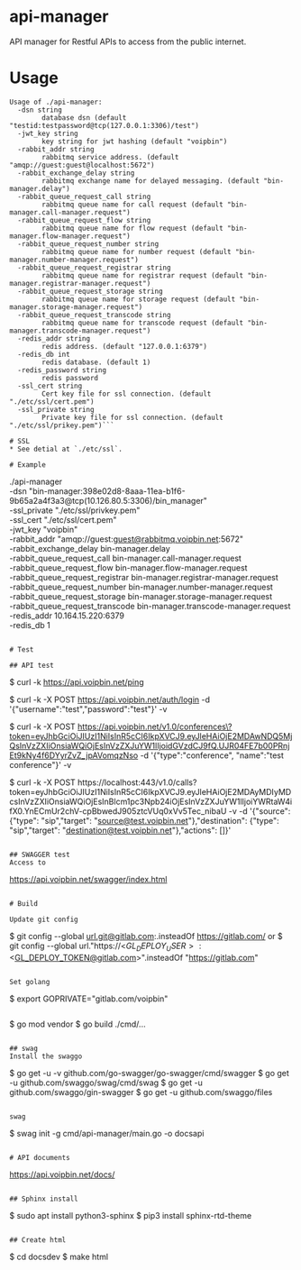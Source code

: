 # api-manager

API manager for Restful APIs to access from the public internet.


# Usage
```
Usage of ./api-manager:
  -dsn string
        database dsn (default "testid:testpassword@tcp(127.0.0.1:3306)/test")
  -jwt_key string
        key string for jwt hashing (default "voipbin")
  -rabbit_addr string
        rabbitmq service address. (default "amqp://guest:guest@localhost:5672")
  -rabbit_exchange_delay string
        rabbitmq exchange name for delayed messaging. (default "bin-manager.delay")
  -rabbit_queue_request_call string
        rabbitmq queue name for call request (default "bin-manager.call-manager.request")
  -rabbit_queue_request_flow string
        rabbitmq queue name for flow request (default "bin-manager.flow-manager.request")
  -rabbit_queue_request_number string
        rabbitmq queue name for number request (default "bin-manager.number-manager.request")
  -rabbit_queue_request_registrar string
        rabbitmq queue name for registrar request (default "bin-manager.registrar-manager.request")
  -rabbit_queue_request_storage string
        rabbitmq queue name for storage request (default "bin-manager.storage-manager.request")
  -rabbit_queue_request_transcode string
        rabbitmq queue name for transcode request (default "bin-manager.transcode-manager.request")
  -redis_addr string
        redis address. (default "127.0.0.1:6379")
  -redis_db int
        redis database. (default 1)
  -redis_password string
        redis password
  -ssl_cert string
        Cert key file for ssl connection. (default "./etc/ssl/cert.pem")
  -ssl_private string
        Private key file for ssl connection. (default "./etc/ssl/prikey.pem")```

# SSL
* See detial at `./etc/ssl`.

# Example
```
./api-manager \
      -dsn "bin-manager:398e02d8-8aaa-11ea-b1f6-9b65a2a4f3a3@tcp(10.126.80.5:3306)/bin_manager" \
      -ssl_private "./etc/ssl/privkey.pem" \
      -ssl_cert "./etc/ssl/cert.pem" \
      -jwt_key "voipbin" \
      -rabbit_addr "amqp://guest:guest@rabbitmq.voipbin.net:5672" \
      -rabbit_exchange_delay bin-manager.delay \
      -rabbit_queue_request_call bin-manager.call-manager.request \
      -rabbit_queue_request_flow bin-manager.flow-manager.request \
      -rabbit_queue_request_registrar bin-manager.registrar-manager.request \
      -rabbit_queue_request_number bin-manager.number-manager.request \
      -rabbit_queue_request_storage bin-manager.storage-manager.request \
      -rabbit_queue_request_transcode bin-manager.transcode-manager.request \
      -redis_addr 10.164.15.220:6379 \
      -redis_db 1
```

# Test

## API test
```
$ curl -k https://api.voipbin.net/ping

$ curl -k -X POST https://api.voipbin.net/auth/login -d '{"username":"test","password":"test"}' -v

$ curl -k -X POST https://api.voipbin.net/v1.0/conferences\?token=eyJhbGciOiJIUzI1NiIsInR5cCI6IkpXVCJ9.eyJleHAiOjE2MDAwNDQ5MjQsInVzZXIiOnsiaWQiOjEsInVzZXJuYW1lIjoidGVzdCJ9fQ.UJR04FE7b00PRnjEt9kNy4f6DYyrZvZ_jpAVomqzNso -d '{"type":"conference", "name":"test conference"}' -v

$ curl -k -X POST https://localhost:443/v1.0/calls\?token=eyJhbGciOiJIUzI1NiIsInR5cCI6IkpXVCJ9.eyJleHAiOjE2MDAyMDIyMDcsInVzZXIiOnsiaWQiOjEsInBlcm1pc3Npb24iOjEsInVzZXJuYW1lIjoiYWRtaW4ifX0.YnECmUr2chV-cpBbwedJ905ztcVUq0xVv5Tec_nibaU -v -d '{"source": {"type": "sip","target": "source@test.voipbin.net"},"destination": {"type": "sip","target": "destination@test.voipbin.net"},"actions": []}'
```

## SWAGGER test
Access to
```
https://api.voipbin.net/swagger/index.html
```

# Build

Update git config
```
$ git config --global url.git@gitlab.com:.insteadOf https://gitlab.com/
or
$ git config --global url."https://<$GL_DEPLOY_USER>:<$GL_DEPLOY_TOKEN@gitlab.com>".insteadOf "https://gitlab.com"
```

Set golang
```
$ export GOPRIVATE="gitlab.com/voipbin"
```

```
$ go mod vendor
$ go build ./cmd/...
```

## swag
Install the swaggo
```
$ go get -u -v github.com/go-swagger/go-swagger/cmd/swagger
$ go get -u github.com/swaggo/swag/cmd/swag
$ go get -u github.com/swaggo/gin-swagger
$ go get -u github.com/swaggo/files
```

swag
```
$ swag init -g cmd/api-manager/main.go -o docsapi
```

# API documents
```
https://api.voipbin.net/docs/
```

## Sphinx install
```
$ sudo apt install python3-sphinx
$ pip3 install sphinx-rtd-theme
```

## Create html
```
$ cd docsdev
$ make html
```
